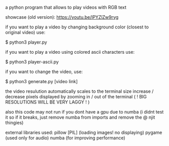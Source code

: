 
a python program that allows to play videos with RGB text

showcase (old version): https://youtu.be/lPYZlZw9rvg

if you want to play a video by changing background color (closest to original video) use:

$ python3 player.py

if you want to play a video using colored ascii characters use:

$ python3 player-ascii.py

if you want to change the video, use:

$ python3 generate.py [video link]


the video resulution automatically scales to the terminal size
increase / decrease pixels displayed by zooming in / out of the terminal
( ! BIG RESOLUTIONS WILL BE VERY LAGGY ! )

also this code may not run if you dont have a gpu due to numba
(i didnt test it so if it breaks, just remove numba from imports and remove the @ njit thingies)

external libraries used:
pillow [PIL] (loading images! no displaying)
pygame (used only for audio)
numba (for improving performance)